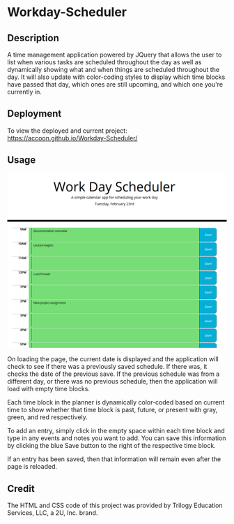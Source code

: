 # Workday-Scheduler
## Description
A time management application powered by JQuery that allows the user to list when various tasks are scheduled throughout the day as well as dynamically showing what and when things are scheduled throughout the day. It will also update with color-coding styles to display which time blocks have passed that day, which ones are still upcoming, and which one you're currently in.

## Deployment
To view the deployed and current project: https://accoon.github.io/Workday-Scheduler/

## Usage
![Workday-preview](./assets/images/workdayPreview.png)

On loading the page, the current date is displayed and the application will check to see if there was a previously saved schedule. If there was, it checks the date of the previous save. If the previous schedule was from a different day, or there was no previous schedule, then the application will load with empty time blocks.

Each time block in the planner is dynamically color-coded based on current time to show whether that time block is past, future, or present with gray, green, and red respectively.

To add an entry, simply click in the empty space within each time block and type in any events and notes you want to add. You can save this information by clicking the blue Save button to the right of the respective time block.

If an entry has been saved, then that information will remain even after the page is reloaded.

## Credit
The HTML and CSS code of this project was provided by Trilogy Education Services, LLC, a 2U, Inc. brand.